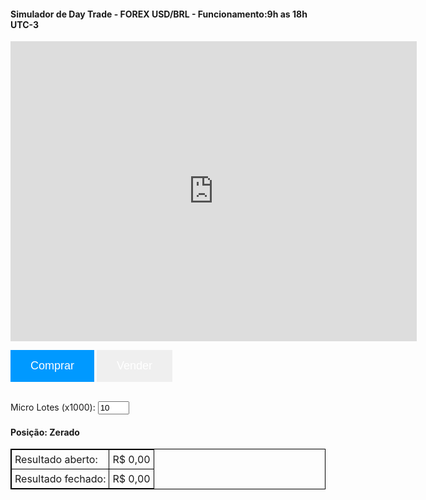 <html>
<head>
<title>Simulador de Day Trade - FOREX - Dolar </title>
  <meta charset="UTF-8">
  <meta name="description" content="Simulador de Day Trade grátis">
  <meta name="keywords" content="DayTrade, Dolar, Scalper, WDOL, Nelogica, Profitchart">
  <meta name="author" content="@trader.choice">
  <meta name="viewport" content="width=device-width, initial-scale=1.0">
<style>
table, th, td {
  border: 1px solid black;
  border-collapse: collapse;
}
th, td {
  padding: 5px;
  text-align: left;
}
#chartrading {


width:650px;
}
input[type="number"] {
   width:50px;
}
.button {
border: none;
  color: white;
  padding: 15px 32px;
  text-align: center;
  text-decoration: none;
  display: inline-block;
  font-size: 18px;
  cursor: pointer;
  -webkit-transition-duration: 0.4s; /* Safari */
  transition-duration: 0.4s;
  opacity:1;
}
.saldo {
  text-align:center;
}
.result_fechado {

  text-align:center;
}
button[disabled]:active, button[disabled],
input[type="button"][disabled]:active,
input[type="button"][disabled],
input[type="submit"][disabled]:active,
input[type="submit"][disabled] ,
button[disabled]:hover,
input[type="button"][disabled]:hover,
input[type="submit"][disabled]:hover
{
  border: 0px outset ButtonFace;
  color: GrayText;
  cursor: inherit;
  background-color: #ddd;
  background: #ddd;
}
.result_value {background-color: #0099FF; }
.button1 {background-color: #0099FF; } /* Azul */
.button2 {background-color: #f44336;} /* Vermelho */
.button3 {background-color: #00cccc;}
.button1:hover {box-shadow: 0 12px 16px 0 rgba(0,0,0,0.24), 0 17px 50px 0 rgba(0,0,0,0.19); }
.button2:hover { box-shadow: 0 12px 16px 0 rgba(0,0,0,0.24), 0 17px 50px 0 rgba(0,0,0,0.19); }
.button3:hover { box-shadow: 0 12px 16px 0 rgba(0,0,0,0.24), 0 17px 50px 0 rgba(0,0,0,0.19); }
</style>
</head>

<body>
  <h4>Simulador de Day Trade - FOREX USD/BRL - Funcionamento:9h as 18h UTC-3</h4>
<div>
<iframe height="480" width="650" frameBorder="0" src="https://ssltvc.forexprostools.com/?pair_ID=2103&height=480&width=650&interval=300&plotStyle=candles&domain_ID=30&lang_ID=12&timezone_ID=10"></iframe>
</div>
<div id="chartrading">

<div align="left">

<button  class="button button1" id="button1" onclick="fcompra()">Comprar</button>
<button class="button button2" id="button2" onclick="fvenda()">Vender</button>
<button class="button button3" onclick="fzerar()"  style="display: none;">Zerar</button>
</div>
<br>
<div align="left">
 <label for="quantity">Micro Lotes (x1000):</label>
  <input type="number" id="quantity" name="quantity" min="1" max="1000" value="10";>
  <h4 id="posicao">Posição: Zerado </h4>
</div>

<table style="width:100%">
 
  <tr>
    <td>Resultado aberto:</td>
    <td id="saldo">R$ 0,00</td>
  </tr>
  <tr>
    <td>Resultado fechado:</td>
    <td id="result_fechado" >R$ 0,00</td>
  </tr>
</table>

<div>

<h5 id="nr_nego"></h5>
<h5 id="performance"></h5>

</div>
</div>

<script>
var ask_compra = document.getElementById("button1");
var bid_venda = document.getElementById("button2");
var posicao = document.getElementById("posicao");
var saldo=document.getElementById("saldo");
var result_fechado1=document.getElementById("result_fechado");
var ask;
var bid;
var getask;
var getbid;
var compra;
var venda;
var zerar;
var resultado;
var result;
var getresult=0;
var quantidade ;
var getquant;
var saldo_final;
var valor_pip;
var negocios=document.getElementById("nr_nego");
var performance=document.getElementById("performance");
var nr_negocios=0
var performance_vencedora=0;
var performance_perdedora=0;
var valor_perdedora;
var valor_vencedora;
var performance_zerada=0;

setInterval(function(){ 

fetch(`https://economia.awesomeapi.com.br/all/USD-BRL`)
.then(response => response.json())
 .then(data => {  ask_compra.innerHTML="Comprar (ask)<br>"+data['USD']['ask']
                  bid_venda.innerHTML="Vender (bid)<br>"+data['USD']['bid']
                  ask=parseFloat(data['USD']['ask'])
                  bid=parseFloat(data['USD']['bid'])
valor_pip=(0,0001/bid).toFixed(2);
if (compra) { var resultado=bid-getask;

saldo_final=resultado*valor_pip*1000*getquant;
saldo_final=(saldo_final*bid).toFixed(2);
saldo.innerHTML="R$ "+saldo_final;
if (saldo_final < 0) 
{

 document.getElementById("saldo").style.backgroundColor = 'red';
 

} else if (saldo_final > 0) {

   document.getElementById("saldo").style.backgroundColor = 'green';

        } else {
          document.getElementById("saldo").style.backgroundColor = '#FFFFFFFF';
        }
      }

if (venda) { var resultado=getbid-ask;

saldo_final=resultado*valor_pip*1000*getquant;
saldo_final=(saldo_final*bid).toFixed(2);
saldo.innerHTML="R$ "+saldo_final;


if (saldo_final < 0) {

 document.getElementById("saldo").style.backgroundColor = 'red';
} else if (saldo_final > 0) {
   document.getElementById("saldo").style.backgroundColor = 'green';

        } else {
          document.getElementById("saldo").style.backgroundColor = '#FFFFFFFF';
        }
        }


      })

 }, 100);

function fcompra() {

  if (venda) {

    fzerar();
  } else {
	getquant=document.getElementById("quantity").value;
  compra=true;
	venda=false;
	getask=ask;
  ask_compra.disabled = true;
 // bid_venda.disabled = true;
  posicao.innerHTML="Posição: "+getquant+" Micro Lote(s),"+" Comprado a "+getask;

  }
}

function fvenda() {

if (compra) {

fzerar();

} else {
  getquant=document.getElementById("quantity").value;
	compra=false;
	venda=true;
  getbid=bid;
//  ask_compra.disabled = true;
  bid_venda.disabled = true;
  posicao.innerHTML="Posição: "+getquant+" Micro Lote(s),"+" Vendido a "+getbid;

      }

}

function fzerar() {

var fzerar=true;

nr_negocios+=1;

if (saldo_final > 0) {
  
  performance_vencedora+=1;
  valor_vencedora=parseFloat(performance_vencedora/nr_negocios*100).toFixed(2);
  valor_perdedora=(100-valor_vencedora).toFixed(2);
  } else if (saldo_final < 0) {
  performance_perdedora+=1;
  valor_perdedora=parseFloat(performance_perdedora/nr_negocios*100).toFixed(2);
  valor_vencedora=(100-valor_perdedora).toFixed(2);
} else {

  performance_zerada+=1;
}

 negocios.innerHTML="Negociações: "+nr_negocios;
 performance.innerHTML="Vencedoras: "+performance_vencedora+" ("+valor_vencedora+"%)"+", Perdedoras: "+performance_perdedora+" ("+valor_perdedora+"%)";

getresult=parseFloat(getresult)+parseFloat(saldo_final);
result_fechado1.innerHTML="R$ "+getresult.toFixed(2);//+",00";
ask_compra.disabled = false;
bid_venda.disabled = false;///}
saldo.innerHTML="R$ 0,00";

if (getresult < 0) {

 document.getElementById("result_fechado").style.backgroundColor = 'red';

} else if (getresult > 0) {
   document.getElementById("result_fechado").style.backgroundColor = 'green';

        } else {
          document.getElementById("result_fechado").style.backgroundColor = '#FFFFFFFF';
        }

saldo_final=0;
posicao.innerHTML="Posição: Zerado";
document.getElementById("saldo").style.backgroundColor = '#FFFFFFFF';


compra=false;
venda=false;
}

</script>
<script>

</script>
</body>
</html>
